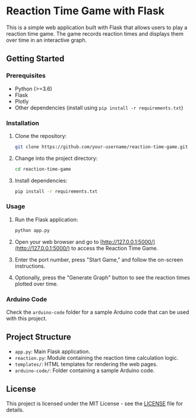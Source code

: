 # Reaction Time Game with Flask

This is a simple web application built with Flask that allows users to play a reaction time game. The game records reaction times and displays them over time in an interactive graph.

## Getting Started

### Prerequisites

- Python (>=3.6)
- Flask
- Plotly
- Other dependencies (install using `pip install -r requirements.txt`)

### Installation

1. Clone the repository:

    ```bash
    git clone https://github.com/your-username/reaction-time-game.git
    ```

2. Change into the project directory:

    ```bash
    cd reaction-time-game
    ```

3. Install dependencies:

    ```bash
    pip install -r requirements.txt
    ```

### Usage

1. Run the Flask application:

    ```bash
    python app.py
    ```

2. Open your web browser and go to [http://127.0.0.1:5000/](http://127.0.0.1:5000/) to access the Reaction Time Game.

3. Enter the port number, press "Start Game," and follow the on-screen instructions.

4. Optionally, press the "Generate Graph" button to see the reaction times plotted over time.

### Arduino Code

Check the `arduino-code` folder for a sample Arduino code that can be used with this project.

## Project Structure

- `app.py`: Main Flask application.
- `reaction.py`: Module containing the reaction time calculation logic.
- `templates/`: HTML templates for rendering the web pages.
- `arduino-code/`: Folder containing a sample Arduino code.



## License

This project is licensed under the MIT License - see the [LICENSE](LICENSE) file for details.
